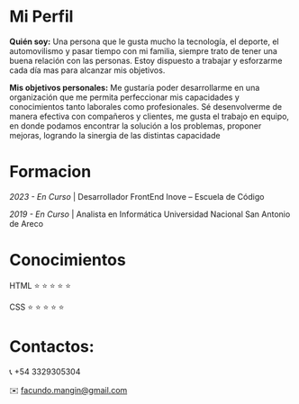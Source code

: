 # Mi Perfil

__Quién soy:__ Una persona que le gusta mucho la tecnología, el deporte, el automovilismo y pasar tiempo con mi familia, siempre trato de tener una buena relación con las personas. Estoy dispuesto a trabajar y esforzarme cada día mas para alcanzar mis objetivos.

__Mis objetivos personales:__ Me gustaría poder desarrollarme en una organización que me permita perfeccionar mis capacidades y conocimientos tanto laborales como profesionales. Sé desenvolverme de manera efectiva con compañeros y clientes, me gusta el trabajo en equipo, en donde podamos encontrar la solución a los problemas, proponer mejoras, logrando la sinergia de las distintas capacidade

# Formacion
<em> 2023 - En Curso </em> | Desarrollador FrontEnd    Inove – Escuela de Código 

<em> 2019 - En Curso </em> | Analista en Informática   Universidad Nacional San Antonio de Areco

# Conocimientos
HTML  :star: :star: :star: :star: :star:

CSS   :star: :star: :star: :star: :star:


# Contactos:
:telephone_receiver: +54 3329305304

:envelope: facundo.mangin@gmail.com
